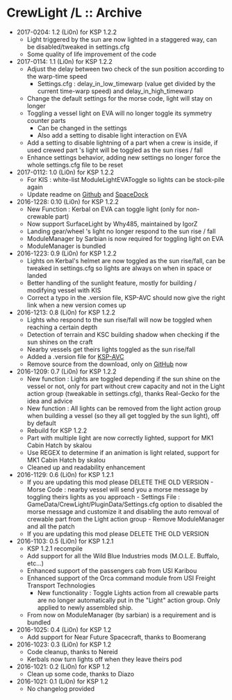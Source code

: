 # CrewLight /L :: Archive

* 2017-0204: 1.2 (Li0n) for KSP 1.2.2
	+ Light triggered by the sun are now lighted in a staggered way, can be disabled/tweaked in settings.cfg
	+ Some quality of life improvement of the code
* 2017-0114: 1.1 (Li0n) for KSP 1.2.2
	+ Adjust the delay between two check of the sun position according to the warp-time speed
		- Settings.cfg : delay_in_low_timewarp (value get divided by the current time-warp speed) and delay_in_high_timewarp
	+ Change the default settings for the morse code, light will stay on longer
	+ Toggling a vessel light on EVA will no longer toggle its symmetry counter parts
		- Can be changed in the settings
		- Also add a setting to disable light interaction on EVA
	+ Add a setting to disable lightning of a part when a crew is inside, if used crewed part 's light will be toggled as the sun rises / fall
	+ Enhance settings behavior, adding new settings no longer force the whole settings.cfg file to be reset
* 2017-0112: 1.0 (Li0n) for KSP 1.2.2
	+ For KIS : white-list ModuleLightEVAToggle so lights can be stock-pile again
	+ Update readme on [Github](https://github.com/Li0n-0/CrewLight/releases) and [SpaceDock](http://spacedock.info/mod/1012/Crew%20Light)
* 2016-1228: 0.10 (Li0n) for KSP 1.2.2
	+ New Function : Kerbal on EVA can toggle light (only for non-crewable part)
	+ Now support SurfaceLight by Why485, maintained by IgorZ
	+ Landing gear/wheel 's light no longer respond to the sun rise / fall
	+ ModuleManager by Sarbian is now required for toggling light on EVA
	+ ModuleManager is bundled
* 2016-1223: 0.9 (Li0n) for KSP 1.2.2
	+ Lights on Kerbal's helmet are now toggled as the sun rise/fall, can be tweaked in settings.cfg so lights are always on when in space or landed
	+ Better handling of the sunlight feature, mostly for building / modifying vessel with KIS
	+ Correct a typo in the .version file, KSP-AVC should now give the right link when a new version comes up
* 2016-1213: 0.8 (Li0n) for KSP 1.2.2
	+ Lights who respond to the sun rise/fall will now be toggled when reaching a certain depth
	+ Detection of terrain and KSC building shadow when checking if the sun shines on the craft
	+ Nearby vessels get theirs lights toggled as the sun rise/fall
	+ Added a .version file for [KSP-AVC](http://forum.kerbalspaceprogram.com/index.php?/topic/72169-12-ksp-avc-add-on-version-checker-plugin-1162-miniavc-ksp-avc-online-2016-10-13/)
	+ Remove source from the download, only on [GitHub](https://github.com/Li0n-0/CrewLight) now
* 2016-1209: 0.7 (Li0n) for KSP 1.2.2
	+ New function : Lights are toggled depending if the sun shine on the vessel or not, only for part without crew capacity and not in the Light action group (tweakable in settings.cfg), thanks Real-Gecko for the idea and advice
	+ New function : All lights can be removed from the light action group when building a vessel (so they all get toggled by the sun light), off by default
	+ Rebuild for KSP 1.2.2
	+ Part with multiple light are now correctly lighted, support for MK1 Cabin Hatch by skalou
	+ Use REGEX to determine if an animation is light related, support for MK1 Cabin Hatch by skalou
	+ Cleaned up and readability enhancement
* 2016-1129: 0.6 (Li0n) for KSP 1.2.1
	+ If you are updating this mod please DELETE THE OLD VERSION
			- Morse Code : nearby vessel will send you a morse message by toggling theirs lights as you approach
			- Settings File : GameData/CrewLight/PluginData/Settings.cfg option to disabled the morse message and customize it and disabling the auto removal of crewable part from the Light action group
			- Remove ModuleManager and all the patch
	+ If you are updating this mod please DELETE THE OLD VERSION
* 2016-1103: 0.5 (Li0n) for KSP 1.2.1
	+ KSP 1.2.1 recompile
	+ Add support for all the Wild Blue Industries mods (M.O.L.E. Buffalo, etc...)
	+ Enhanced support of the passengers cab from USI Karibou
	+ Enhanced support of the Orca command module from USI Freight Transport Technologies
		- New functionality : Toggle Lights action from all crewable parts are no longer automatically put in the "Light" action group. Only applied to newly assembled ship.
	+ From now on ModuleManager (by sarbian) is a requirement and is bundled
* 2016-1025: 0.4 (Li0n) for KSP 1.2
	+ Add support for Near Future  Spacecraft, thanks to Boomerang
* 2016-1023: 0.3 (Li0n) for KSP 1.2
	+ Code cleanup, thanks to Nereid
	+ Kerbals now turn lights off when they leave theirs pod
* 2016-1021: 0.2 (Li0n) for KSP 1.2
	+ Clean up some code, thanks to Diazo
* 2016-1021: 0.1 (Li0n) for KSP 1.2
	+ No changelog provided
